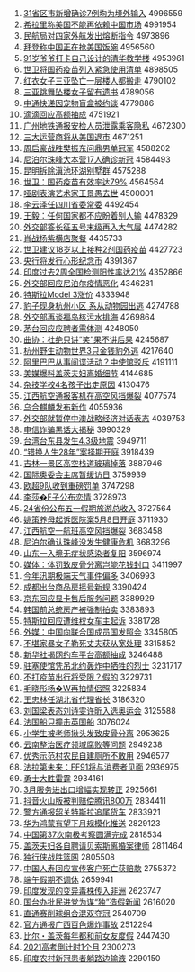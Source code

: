 1. [31省区市新增确诊7例均为境外输入](http://www.baidu.com/baidu?cl=3&tn=SE_baiduhomet8_jmjb7mjw&rsv_dl=fyb_top&fr=top1000&wd=31%CA%A1%C7%F8%CA%D0%D0%C2%D4%F6%C8%B7%D5%EF7%C0%FD%BE%F9%CE%AA%BE%B3%CD%E2%CA%E4%C8%EB) 4996559
1. [希拉里称美国不能再依赖中国市场](http://www.baidu.com/baidu?cl=3&tn=SE_baiduhomet8_jmjb7mjw&rsv_dl=fyb_top&fr=top1000&wd=%CF%A3%C0%AD%C0%EF%B3%C6%C3%C0%B9%FA%B2%BB%C4%DC%D4%D9%D2%C0%C0%B5%D6%D0%B9%FA%CA%D0%B3%A1) 4991954
1. [民航局对四家外航发出熔断指令](http://www.baidu.com/baidu?cl=3&tn=SE_baiduhomet8_jmjb7mjw&rsv_dl=fyb_top&fr=top1000&wd=%C3%F1%BA%BD%BE%D6%B6%D4%CB%C4%BC%D2%CD%E2%BA%BD%B7%A2%B3%F6%C8%DB%B6%CF%D6%B8%C1%EE) 4973896
1. [拜登称中国正在抢美国饭碗](http://www.baidu.com/baidu?cl=3&tn=SE_baiduhomet8_jmjb7mjw&rsv_dl=fyb_top&fr=top1000&wd=%B0%DD%B5%C7%B3%C6%D6%D0%B9%FA%D5%FD%D4%DA%C7%C0%C3%C0%B9%FA%B7%B9%CD%EB) 4956560
1. [91岁爷爷打卡自己设计的清华教学楼](http://www.baidu.com/baidu?cl=3&tn=SE_baiduhomet8_jmjb7mjw&rsv_dl=fyb_top&fr=top1000&wd=91%CB%EA%D2%AF%D2%AF%B4%F2%BF%A8%D7%D4%BC%BA%C9%E8%BC%C6%B5%C4%C7%E5%BB%AA%BD%CC%D1%A7%C2%A5) 4953961
1. [世卫将国药疫苗列入紧急使用清单](http://www.baidu.com/baidu?cl=3&tn=SE_baiduhomet8_jmjb7mjw&rsv_dl=fyb_top&fr=top1000&wd=%CA%C0%CE%C0%BD%AB%B9%FA%D2%A9%D2%DF%C3%E7%C1%D0%C8%EB%BD%F4%BC%B1%CA%B9%D3%C3%C7%E5%B5%A5) 4898505
1. [红衣女子三亚坠亡一层楼人都搬走](http://www.baidu.com/baidu?cl=3&tn=SE_baiduhomet8_jmjb7mjw&rsv_dl=fyb_top&fr=top1000&wd=%BA%EC%D2%C2%C5%AE%D7%D3%C8%FD%D1%C7%D7%B9%CD%F6%D2%BB%B2%E3%C2%A5%C8%CB%B6%BC%B0%E1%D7%DF) 4790102
1. [三亚跳舞坠楼女子留有遗书](http://www.baidu.com/baidu?cl=3&tn=SE_baiduhomet8_jmjb7mjw&rsv_dl=fyb_top&fr=top1000&wd=%C8%FD%D1%C7%CC%F8%CE%E8%D7%B9%C2%A5%C5%AE%D7%D3%C1%F4%D3%D0%D2%C5%CA%E9) 4789056
1. [中通快递因宠物盲盒被约谈](http://www.baidu.com/baidu?cl=3&tn=SE_baiduhomet8_jmjb7mjw&rsv_dl=fyb_top&fr=top1000&wd=%D6%D0%CD%A8%BF%EC%B5%DD%D2%F2%B3%E8%CE%EF%C3%A4%BA%D0%B1%BB%D4%BC%CC%B8) 4779886
1. [滴滴回应高额抽成](http://www.baidu.com/baidu?cl=3&tn=SE_baiduhomet8_jmjb7mjw&rsv_dl=fyb_top&fr=top1000&wd=%B5%CE%B5%CE%BB%D8%D3%A6%B8%DF%B6%EE%B3%E9%B3%C9) 4751921
1. [广州地铁通报安检人员泄露乘客隐私](http://www.baidu.com/baidu?cl=3&tn=SE_baiduhomet8_jmjb7mjw&rsv_dl=fyb_top&fr=top1000&wd=%B9%E3%D6%DD%B5%D8%CC%FA%CD%A8%B1%A8%B0%B2%BC%EC%C8%CB%D4%B1%D0%B9%C2%B6%B3%CB%BF%CD%D2%FE%CB%BD) 4672300
1. [三大运营商将从美国退市](http://www.baidu.com/baidu?cl=3&tn=SE_baiduhomet8_jmjb7mjw&rsv_dl=fyb_top&fr=top1000&wd=%C8%FD%B4%F3%D4%CB%D3%AA%C9%CC%BD%AB%B4%D3%C3%C0%B9%FA%CD%CB%CA%D0) 4671251
1. [周启豪战胜樊振东问鼎男单冠军](http://www.baidu.com/baidu?cl=3&tn=SE_baiduhomet8_jmjb7mjw&rsv_dl=fyb_top&fr=top1000&wd=%D6%DC%C6%F4%BA%C0%D5%BD%CA%A4%B7%AE%D5%F1%B6%AB%CE%CA%B6%A6%C4%D0%B5%A5%B9%DA%BE%FC) 4588202
1. [尼泊尔珠峰大本营17人确诊新冠](http://www.baidu.com/baidu?cl=3&tn=SE_baiduhomet8_jmjb7mjw&rsv_dl=fyb_top&fr=top1000&wd=%C4%E1%B2%B4%B6%FB%D6%E9%B7%E5%B4%F3%B1%BE%D3%AA17%C8%CB%C8%B7%D5%EF%D0%C2%B9%DA) 4584493
1. [昆明拆除滇池环湖别墅群](http://www.baidu.com/baidu?cl=3&tn=SE_baiduhomet8_jmjb7mjw&rsv_dl=fyb_top&fr=top1000&wd=%C0%A5%C3%F7%B2%F0%B3%FD%B5%E1%B3%D8%BB%B7%BA%FE%B1%F0%CA%FB%C8%BA) 4575288
1. [世卫：国药疫苗有效率达79%](http://www.baidu.com/baidu?cl=3&tn=SE_baiduhomet8_jmjb7mjw&rsv_dl=fyb_top&fr=top1000&wd=%CA%C0%CE%C0%A3%BA%B9%FA%D2%A9%D2%DF%C3%E7%D3%D0%D0%A7%C2%CA%B4%EF79%25) 4564564
1. [哑剧表演艺术家王景愚去世](http://www.baidu.com/baidu?cl=3&tn=SE_baiduhomet8_jmjb7mjw&rsv_dl=fyb_top&fr=top1000&wd=%D1%C6%BE%E7%B1%ED%D1%DD%D2%D5%CA%F5%BC%D2%CD%F5%BE%B0%D3%DE%C8%A5%CA%C0) 4500001
1. [李云泽任四川省委常委](http://www.baidu.com/baidu?cl=3&tn=SE_baiduhomet8_jmjb7mjw&rsv_dl=fyb_top&fr=top1000&wd=%C0%EE%D4%C6%D4%F3%C8%CE%CB%C4%B4%A8%CA%A1%CE%AF%B3%A3%CE%AF) 4492454
1. [王毅：任何国家都不应盼着别人输](http://www.baidu.com/baidu?cl=3&tn=SE_baiduhomet8_jmjb7mjw&rsv_dl=fyb_top&fr=top1000&wd=%CD%F5%D2%E3%A3%BA%C8%CE%BA%CE%B9%FA%BC%D2%B6%BC%B2%BB%D3%A6%C5%CE%D7%C5%B1%F0%C8%CB%CA%E4) 4478329
1. [外交部答长征五号末级再入大气层](http://www.baidu.com/baidu?cl=3&tn=SE_baiduhomet8_jmjb7mjw&rsv_dl=fyb_top&fr=top1000&wd=%CD%E2%BD%BB%B2%BF%B4%F0%B3%A4%D5%F7%CE%E5%BA%C5%C4%A9%BC%B6%D4%D9%C8%EB%B4%F3%C6%F8%B2%E3) 4474282
1. [肖战杨紫横店聚餐](http://www.baidu.com/baidu?cl=3&tn=SE_baiduhomet8_jmjb7mjw&rsv_dl=fyb_top&fr=top1000&wd=%D0%A4%D5%BD%D1%EE%D7%CF%BA%E1%B5%EA%BE%DB%B2%CD) 4435733
1. [世卫建议18岁以上接种2剂国药疫苗](http://www.baidu.com/baidu?cl=3&tn=SE_baiduhomet8_jmjb7mjw&rsv_dl=fyb_top&fr=top1000&wd=%CA%C0%CE%C0%BD%A8%D2%E918%CB%EA%D2%D4%C9%CF%BD%D3%D6%D62%BC%C1%B9%FA%D2%A9%D2%DF%C3%E7) 4427723
1. [央行将发行心形纪念币](http://www.baidu.com/baidu?cl=3&tn=SE_baiduhomet8_jmjb7mjw&rsv_dl=fyb_top&fr=top1000&wd=%D1%EB%D0%D0%BD%AB%B7%A2%D0%D0%D0%C4%D0%CE%BC%CD%C4%EE%B1%D2) 4391367
1. [印度过去2周全国检测阳性率达21%](http://www.baidu.com/baidu?cl=3&tn=SE_baiduhomet8_jmjb7mjw&rsv_dl=fyb_top&fr=top1000&wd=%D3%A1%B6%C8%B9%FD%C8%A52%D6%DC%C8%AB%B9%FA%BC%EC%B2%E2%D1%F4%D0%D4%C2%CA%B4%EF21%25) 4352866
1. [外交部回应尼泊尔疫情恶化](http://www.baidu.com/baidu?cl=3&tn=SE_baiduhomet8_jmjb7mjw&rsv_dl=fyb_top&fr=top1000&wd=%CD%E2%BD%BB%B2%BF%BB%D8%D3%A6%C4%E1%B2%B4%B6%FB%D2%DF%C7%E9%B6%F1%BB%AF) 4346281
1. [特斯拉Model 3涨价](http://www.baidu.com/baidu?cl=3&tn=SE_baiduhomet8_jmjb7mjw&rsv_dl=fyb_top&fr=top1000&wd=%CC%D8%CB%B9%C0%ADModel%203%D5%C7%BC%DB) 4333948
1. [豹子现身杭州小区 系从动物园出逃](http://www.baidu.com/baidu?cl=3&tn=SE_baiduhomet8_jmjb7mjw&rsv_dl=fyb_top&fr=top1000&wd=%B1%AA%D7%D3%CF%D6%C9%ED%BA%BC%D6%DD%D0%A1%C7%F8%20%CF%B5%B4%D3%B6%AF%CE%EF%D4%B0%B3%F6%CC%D3) 4274788
1. [外交部再谈福岛核污水排海](http://www.baidu.com/baidu?cl=3&tn=SE_baiduhomet8_jmjb7mjw&rsv_dl=fyb_top&fr=top1000&wd=%CD%E2%BD%BB%B2%BF%D4%D9%CC%B8%B8%A3%B5%BA%BA%CB%CE%DB%CB%AE%C5%C5%BA%A3) 4269864
1. [茅台回应应聘者需体测](http://www.baidu.com/baidu?cl=3&tn=SE_baiduhomet8_jmjb7mjw&rsv_dl=fyb_top&fr=top1000&wd=%C3%A9%CC%A8%BB%D8%D3%A6%D3%A6%C6%B8%D5%DF%D0%E8%CC%E5%B2%E2) 4248050
1. [曲协：杜绝只讲“笑”果不讲后果](http://www.baidu.com/baidu?cl=3&tn=SE_baiduhomet8_jmjb7mjw&rsv_dl=fyb_top&fr=top1000&wd=%C7%FA%D0%AD%A3%BA%B6%C5%BE%F8%D6%BB%BD%B2%A1%B0%D0%A6%A1%B1%B9%FB%B2%BB%BD%B2%BA%F3%B9%FB) 4245687
1. [杭州野生动物世界3只金钱豹外逃](http://www.baidu.com/baidu?cl=3&tn=SE_baiduhomet8_jmjb7mjw&rsv_dl=fyb_top&fr=top1000&wd=%BA%BC%D6%DD%D2%B0%C9%FA%B6%AF%CE%EF%CA%C0%BD%E73%D6%BB%BD%F0%C7%AE%B1%AA%CD%E2%CC%D3) 4217640
1. [阿里巴巴从事间谍活动？中使馆驳斥](http://www.baidu.com/baidu?cl=3&tn=SE_baiduhomet8_jmjb7mjw&rsv_dl=fyb_top&fr=top1000&wd=%B0%A2%C0%EF%B0%CD%B0%CD%B4%D3%CA%C2%BC%E4%B5%FD%BB%EE%B6%AF%A3%BF%D6%D0%CA%B9%B9%DD%B2%B5%B3%E2) 4191111
1. [美媒爆料盖茨夫妇离婚细节](http://www.baidu.com/baidu?cl=3&tn=SE_baiduhomet8_jmjb7mjw&rsv_dl=fyb_top&fr=top1000&wd=%C3%C0%C3%BD%B1%AC%C1%CF%B8%C7%B4%C4%B7%F2%B8%BE%C0%EB%BB%E9%CF%B8%BD%DA) 4144685
1. [杂技学校4名孩子出走原因](http://www.baidu.com/baidu?cl=3&tn=SE_baiduhomet8_jmjb7mjw&rsv_dl=fyb_top&fr=top1000&wd=%D4%D3%BC%BC%D1%A7%D0%A34%C3%FB%BA%A2%D7%D3%B3%F6%D7%DF%D4%AD%D2%F2) 4130476
1. [江西航空通报客机在高空风挡爆裂](http://www.baidu.com/baidu?cl=3&tn=SE_baiduhomet8_jmjb7mjw&rsv_dl=fyb_top&fr=top1000&wd=%BD%AD%CE%F7%BA%BD%BF%D5%CD%A8%B1%A8%BF%CD%BB%FA%D4%DA%B8%DF%BF%D5%B7%E7%B5%B2%B1%AC%C1%D1) 4077574
1. [乌合麒麟发布新作](http://www.baidu.com/baidu?cl=3&tn=SE_baiduhomet8_jmjb7mjw&rsv_dl=fyb_top&fr=top1000&wd=%CE%DA%BA%CF%F7%E8%F7%EB%B7%A2%B2%BC%D0%C2%D7%F7) 4055936
1. [外交部就暂停中澳战略经济对话表态](http://www.baidu.com/baidu?cl=3&tn=SE_baiduhomet8_jmjb7mjw&rsv_dl=fyb_top&fr=top1000&wd=%CD%E2%BD%BB%B2%BF%BE%CD%D4%DD%CD%A3%D6%D0%B0%C4%D5%BD%C2%D4%BE%AD%BC%C3%B6%D4%BB%B0%B1%ED%CC%AC) 4039753
1. [电信诈骗黑话大揭秘](http://www.baidu.com/baidu?cl=3&tn=SE_baiduhomet8_jmjb7mjw&rsv_dl=fyb_top&fr=top1000&wd=%B5%E7%D0%C5%D5%A9%C6%AD%BA%DA%BB%B0%B4%F3%BD%D2%C3%D8) 3990329
1. [台湾台东县发生4.3级地震](http://www.baidu.com/baidu?cl=3&tn=SE_baiduhomet8_jmjb7mjw&rsv_dl=fyb_top&fr=top1000&wd=%CC%A8%CD%E5%CC%A8%B6%AB%CF%D8%B7%A2%C9%FA4.3%BC%B6%B5%D8%D5%F0) 3949711
1. [“错换人生28年”案择期开庭](http://www.baidu.com/baidu?cl=3&tn=SE_baiduhomet8_jmjb7mjw&rsv_dl=fyb_top&fr=top1000&wd=%A1%B0%B4%ED%BB%BB%C8%CB%C9%FA28%C4%EA%A1%B1%B0%B8%D4%F1%C6%DA%BF%AA%CD%A5) 3918439
1. [吉林一景区高空栈道玻璃掉落](http://www.baidu.com/baidu?cl=3&tn=SE_baiduhomet8_jmjb7mjw&rsv_dl=fyb_top&fr=top1000&wd=%BC%AA%C1%D6%D2%BB%BE%B0%C7%F8%B8%DF%BF%D5%D5%BB%B5%C0%B2%A3%C1%A7%B5%F4%C2%E4) 3887946
1. [国际奥委会主席暂缓访日](http://www.baidu.com/baidu?cl=3&tn=SE_baiduhomet8_jmjb7mjw&rsv_dl=fyb_top&fr=top1000&wd=%B9%FA%BC%CA%B0%C2%CE%AF%BB%E1%D6%F7%CF%AF%D4%DD%BB%BA%B7%C3%C8%D5) 3759939
1. [欧超9队收到重磅罚单](http://www.baidu.com/baidu?cl=3&tn=SE_baiduhomet8_jmjb7mjw&rsv_dl=fyb_top&fr=top1000&wd=%C5%B7%B3%AC9%B6%D3%CA%D5%B5%BD%D6%D8%B0%F5%B7%A3%B5%A5) 3747298
1. [李莎�F子公布恋情](http://www.baidu.com/baidu?cl=3&tn=SE_baiduhomet8_jmjb7mjw&rsv_dl=fyb_top&fr=top1000&wd=%C0%EE%C9%AF%95F%D7%D3%B9%AB%B2%BC%C1%B5%C7%E9) 3728973
1. [24省份公布五一假期旅游总收入](http://www.baidu.com/baidu?cl=3&tn=SE_baiduhomet8_jmjb7mjw&rsv_dl=fyb_top&fr=top1000&wd=24%CA%A1%B7%DD%B9%AB%B2%BC%CE%E5%D2%BB%BC%D9%C6%DA%C2%C3%D3%CE%D7%DC%CA%D5%C8%EB) 3727564
1. [姚策养母起诉医院案5月8日开庭](http://www.baidu.com/baidu?cl=3&tn=SE_baiduhomet8_jmjb7mjw&rsv_dl=fyb_top&fr=top1000&wd=%D2%A6%B2%DF%D1%F8%C4%B8%C6%F0%CB%DF%D2%BD%D4%BA%B0%B85%D4%C28%C8%D5%BF%AA%CD%A5) 3711930
1. [江西航空一航班高空风挡爆裂](http://www.baidu.com/baidu?cl=3&tn=SE_baiduhomet8_jmjb7mjw&rsv_dl=fyb_top&fr=top1000&wd=%BD%AD%CE%F7%BA%BD%BF%D5%D2%BB%BA%BD%B0%E0%B8%DF%BF%D5%B7%E7%B5%B2%B1%AC%C1%D1) 3683458
1. [尼泊尔确认珠峰没发生健康危机](http://www.baidu.com/baidu?cl=3&tn=SE_baiduhomet8_jmjb7mjw&rsv_dl=fyb_top&fr=top1000&wd=%C4%E1%B2%B4%B6%FB%C8%B7%C8%CF%D6%E9%B7%E5%C3%BB%B7%A2%C9%FA%BD%A1%BF%B5%CE%A3%BB%FA) 3683296
1. [山东一入境无症状感染者复阳](http://www.baidu.com/baidu?cl=3&tn=SE_baiduhomet8_jmjb7mjw&rsv_dl=fyb_top&fr=top1000&wd=%C9%BD%B6%AB%D2%BB%C8%EB%BE%B3%CE%DE%D6%A2%D7%B4%B8%D0%C8%BE%D5%DF%B8%B4%D1%F4) 3596974
1. [媒体：体罚致皮骨分离岂能花钱封口](http://www.baidu.com/baidu?cl=3&tn=SE_baiduhomet8_jmjb7mjw&rsv_dl=fyb_top&fr=top1000&wd=%C3%BD%CC%E5%A3%BA%CC%E5%B7%A3%D6%C2%C6%A4%B9%C7%B7%D6%C0%EB%C6%F1%C4%DC%BB%A8%C7%AE%B7%E2%BF%DA) 3411997
1. [今年汛期极端天气事件偏多](http://www.baidu.com/baidu?cl=3&tn=SE_baiduhomet8_jmjb7mjw&rsv_dl=fyb_top&fr=top1000&wd=%BD%F1%C4%EA%D1%B4%C6%DA%BC%AB%B6%CB%CC%EC%C6%F8%CA%C2%BC%FE%C6%AB%B6%E0) 3406993
1. [成都出台商品房摇号新规](http://www.baidu.com/baidu?cl=3&tn=SE_baiduhomet8_jmjb7mjw&rsv_dl=fyb_top&fr=top1000&wd=%B3%C9%B6%BC%B3%F6%CC%A8%C9%CC%C6%B7%B7%BF%D2%A1%BA%C5%D0%C2%B9%E6) 3390424
1. [京东回应显卡售后服务问题](http://www.baidu.com/baidu?cl=3&tn=SE_baiduhomet8_jmjb7mjw&rsv_dl=fyb_top&fr=top1000&wd=%BE%A9%B6%AB%BB%D8%D3%A6%CF%D4%BF%A8%CA%DB%BA%F3%B7%FE%CE%F1%CE%CA%CC%E2) 3389929
1. [韩国前总统房产被强制拍卖](http://www.baidu.com/baidu?cl=3&tn=SE_baiduhomet8_jmjb7mjw&rsv_dl=fyb_top&fr=top1000&wd=%BA%AB%B9%FA%C7%B0%D7%DC%CD%B3%B7%BF%B2%FA%B1%BB%C7%BF%D6%C6%C5%C4%C2%F4) 3383893
1. [特斯拉回应遭维权女车主起诉](http://www.baidu.com/baidu?cl=3&tn=SE_baiduhomet8_jmjb7mjw&rsv_dl=fyb_top&fr=top1000&wd=%CC%D8%CB%B9%C0%AD%BB%D8%D3%A6%D4%E2%CE%AC%C8%A8%C5%AE%B3%B5%D6%F7%C6%F0%CB%DF) 3381728
1. [外媒：中国向联合国成员国发照会](http://www.baidu.com/baidu?cl=3&tn=SE_baiduhomet8_jmjb7mjw&rsv_dl=fyb_top&fr=top1000&wd=%CD%E2%C3%BD%A3%BA%D6%D0%B9%FA%CF%F2%C1%AA%BA%CF%B9%FA%B3%C9%D4%B1%B9%FA%B7%A2%D5%D5%BB%E1) 3345805
1. [不堪家暴女子勒死丈夫获从宽处理](http://www.baidu.com/baidu?cl=3&tn=SE_baiduhomet8_jmjb7mjw&rsv_dl=fyb_top&fr=top1000&wd=%B2%BB%BF%B0%BC%D2%B1%A9%C5%AE%D7%D3%C0%D5%CB%C0%D5%C9%B7%F2%BB%F1%B4%D3%BF%ED%B4%A6%C0%ED) 3315852
1. [新华社揭网约车平台高额抽成](http://www.baidu.com/baidu?cl=3&tn=SE_baiduhomet8_jmjb7mjw&rsv_dl=fyb_top&fr=top1000&wd=%D0%C2%BB%AA%C9%E7%BD%D2%CD%F8%D4%BC%B3%B5%C6%BD%CC%A8%B8%DF%B6%EE%B3%E9%B3%C9) 3246488
1. [驻塞使馆凭吊北约轰炸中牺牲的烈士](http://www.baidu.com/baidu?cl=3&tn=SE_baiduhomet8_jmjb7mjw&rsv_dl=fyb_top&fr=top1000&wd=%D7%A4%C8%FB%CA%B9%B9%DD%C6%BE%B5%F5%B1%B1%D4%BC%BA%E4%D5%A8%D6%D0%CE%FE%C9%FC%B5%C4%C1%D2%CA%BF) 3231717
1. [不打疫苗出行将受限？假的](http://www.baidu.com/baidu?cl=3&tn=SE_baiduhomet8_jmjb7mjw&rsv_dl=fyb_top&fr=top1000&wd=%B2%BB%B4%F2%D2%DF%C3%E7%B3%F6%D0%D0%BD%AB%CA%DC%CF%DE%A3%BF%BC%D9%B5%C4) 3229731
1. [毛晓彤杨�W再拍情侣照](http://www.baidu.com/baidu?cl=3&tn=SE_baiduhomet8_jmjb7mjw&rsv_dl=fyb_top&fr=top1000&wd=%C3%AB%CF%FE%CD%AE%D1%EE%ABW%D4%D9%C5%C4%C7%E9%C2%C2%D5%D5) 3225834
1. [王忠林任湖北省代理省长](http://www.baidu.com/baidu?cl=3&tn=SE_baiduhomet8_jmjb7mjw&rsv_dl=fyb_top&fr=top1000&wd=%CD%F5%D6%D2%C1%D6%C8%CE%BA%FE%B1%B1%CA%A1%B4%FA%C0%ED%CA%A1%B3%A4) 3186320
1. [刘国梁表态刘诗雯许昕入选奥运会](http://www.baidu.com/baidu?cl=3&tn=SE_baiduhomet8_jmjb7mjw&rsv_dl=fyb_top&fr=top1000&wd=%C1%F5%B9%FA%C1%BA%B1%ED%CC%AC%C1%F5%CA%AB%F6%A9%D0%ED%EA%BF%C8%EB%D1%A1%B0%C2%D4%CB%BB%E1) 3125588
1. [法国船只撞击英国船](http://www.baidu.com/baidu?cl=3&tn=SE_baiduhomet8_jmjb7mjw&rsv_dl=fyb_top&fr=top1000&wd=%B7%A8%B9%FA%B4%AC%D6%BB%D7%B2%BB%F7%D3%A2%B9%FA%B4%AC) 3076024
1. [小学生被老师揪头发致皮骨分离](http://www.baidu.com/baidu?cl=3&tn=SE_baiduhomet8_jmjb7mjw&rsv_dl=fyb_top&fr=top1000&wd=%D0%A1%D1%A7%C9%FA%B1%BB%C0%CF%CA%A6%BE%BE%CD%B7%B7%A2%D6%C2%C6%A4%B9%C7%B7%D6%C0%EB) 2953625
1. [云南整治医疗领域腐败等问题](http://www.baidu.com/baidu?cl=3&tn=SE_baiduhomet8_jmjb7mjw&rsv_dl=fyb_top&fr=top1000&wd=%D4%C6%C4%CF%D5%FB%D6%CE%D2%BD%C1%C6%C1%EC%D3%F2%B8%AF%B0%DC%B5%C8%CE%CA%CC%E2) 2949238
1. [优秀示范村农民自建厕所不敢用](http://www.baidu.com/baidu?cl=3&tn=SE_baiduhomet8_jmjb7mjw&rsv_dl=fyb_top&fr=top1000&wd=%D3%C5%D0%E3%CA%BE%B7%B6%B4%E5%C5%A9%C3%F1%D7%D4%BD%A8%B2%DE%CB%F9%B2%BB%B8%D2%D3%C3) 2946577
1. [法拉第未来：FF91将与消费者见面](http://www.baidu.com/baidu?cl=3&tn=SE_baiduhomet8_jmjb7mjw&rsv_dl=fyb_top&fr=top1000&wd=%B7%A8%C0%AD%B5%DA%CE%B4%C0%B4%A3%BAFF91%BD%AB%D3%EB%CF%FB%B7%D1%D5%DF%BC%FB%C3%E6) 2936975
1. [勇士大胜雷霆](http://www.baidu.com/baidu?cl=3&tn=SE_baiduhomet8_jmjb7mjw&rsv_dl=fyb_top&fr=top1000&wd=%D3%C2%CA%BF%B4%F3%CA%A4%C0%D7%F6%AA) 2934161
1. [3月服务进出口增幅实现转正](http://www.baidu.com/baidu?cl=3&tn=SE_baiduhomet8_jmjb7mjw&rsv_dl=fyb_top&fr=top1000&wd=3%D4%C2%B7%FE%CE%F1%BD%F8%B3%F6%BF%DA%D4%F6%B7%F9%CA%B5%CF%D6%D7%AA%D5%FD) 2925661
1. [抖音火山版被判赔偿腾讯800万](http://www.baidu.com/baidu?cl=3&tn=SE_baiduhomet8_jmjb7mjw&rsv_dl=fyb_top&fr=top1000&wd=%B6%B6%D2%F4%BB%F0%C9%BD%B0%E6%B1%BB%C5%D0%C5%E2%B3%A5%CC%DA%D1%B6800%CD%F2) 2834411
1. [警方通报韶关特斯拉追尾货车](http://www.baidu.com/baidu?cl=3&tn=SE_baiduhomet8_jmjb7mjw&rsv_dl=fyb_top&fr=top1000&wd=%BE%AF%B7%BD%CD%A8%B1%A8%C9%D8%B9%D8%CC%D8%CB%B9%C0%AD%D7%B7%CE%B2%BB%F5%B3%B5) 2833921
1. [华为鸿蒙有望下月规模化推送](http://www.baidu.com/baidu?cl=3&tn=SE_baiduhomet8_jmjb7mjw&rsv_dl=fyb_top&fr=top1000&wd=%BB%AA%CE%AA%BA%E8%C3%C9%D3%D0%CD%FB%CF%C2%D4%C2%B9%E6%C4%A3%BB%AF%CD%C6%CB%CD) 2829123
1. [中国第37次南极考察圆满完成](http://www.baidu.com/baidu?cl=3&tn=SE_baiduhomet8_jmjb7mjw&rsv_dl=fyb_top&fr=top1000&wd=%D6%D0%B9%FA%B5%DA37%B4%CE%C4%CF%BC%AB%BF%BC%B2%EC%D4%B2%C2%FA%CD%EA%B3%C9) 2818534
1. [盖茨夫妇各自聘请贝索斯离婚案律师](http://www.baidu.com/baidu?cl=3&tn=SE_baiduhomet8_jmjb7mjw&rsv_dl=fyb_top&fr=top1000&wd=%B8%C7%B4%C4%B7%F2%B8%BE%B8%F7%D7%D4%C6%B8%C7%EB%B1%B4%CB%F7%CB%B9%C0%EB%BB%E9%B0%B8%C2%C9%CA%A6) 2811464
1. [独行侠战胜篮网](http://www.baidu.com/baidu?cl=3&tn=SE_baiduhomet8_jmjb7mjw&rsv_dl=fyb_top&fr=top1000&wd=%B6%C0%D0%D0%CF%C0%D5%BD%CA%A4%C0%BA%CD%F8) 2805508
1. [中国人寿回应宣传客户死亡获赔款](http://www.baidu.com/baidu?cl=3&tn=SE_baiduhomet8_jmjb7mjw&rsv_dl=fyb_top&fr=top1000&wd=%D6%D0%B9%FA%C8%CB%CA%D9%BB%D8%D3%A6%D0%FB%B4%AB%BF%CD%BB%A7%CB%C0%CD%F6%BB%F1%C5%E2%BF%EE) 2755372
1. [端午假期不调休](http://www.baidu.com/baidu?cl=3&tn=SE_baiduhomet8_jmjb7mjw&rsv_dl=fyb_top&fr=top1000&wd=%B6%CB%CE%E7%BC%D9%C6%DA%B2%BB%B5%F7%D0%DD) 2659941
1. [印度发现的变异毒株传入非洲](http://www.baidu.com/baidu?cl=3&tn=SE_baiduhomet8_jmjb7mjw&rsv_dl=fyb_top&fr=top1000&wd=%D3%A1%B6%C8%B7%A2%CF%D6%B5%C4%B1%E4%D2%EC%B6%BE%D6%EA%B4%AB%C8%EB%B7%C7%D6%DE) 2623747
1. [国台办批民进党为谋“独”造假新闻](http://www.baidu.com/baidu?cl=3&tn=SE_baiduhomet8_jmjb7mjw&rsv_dl=fyb_top&fr=top1000&wd=%B9%FA%CC%A8%B0%EC%C5%FA%C3%F1%BD%F8%B5%B3%CE%AA%C4%B1%A1%B0%B6%C0%A1%B1%D4%EC%BC%D9%D0%C2%CE%C5) 2616020
1. [直通赛削球组合混双夺冠](http://www.baidu.com/baidu?cl=3&tn=SE_baiduhomet8_jmjb7mjw&rsv_dl=fyb_top&fr=top1000&wd=%D6%B1%CD%A8%C8%FC%CF%F7%C7%F2%D7%E9%BA%CF%BB%EC%CB%AB%B6%E1%B9%DA) 2540709
1. [官方通报广西百色爆炸事故](http://www.baidu.com/baidu?cl=3&tn=SE_baiduhomet8_jmjb7mjw&rsv_dl=fyb_top&fr=top1000&wd=%B9%D9%B7%BD%CD%A8%B1%A8%B9%E3%CE%F7%B0%D9%C9%AB%B1%AC%D5%A8%CA%C2%B9%CA) 2512294
1. [比尔・盖茨每年都和前女友度假](http://www.baidu.com/baidu?cl=3&tn=SE_baiduhomet8_jmjb7mjw&rsv_dl=fyb_top&fr=top1000&wd=%B1%C8%B6%FB%A1%A4%B8%C7%B4%C4%C3%BF%C4%EA%B6%BC%BA%CD%C7%B0%C5%AE%D3%D1%B6%C8%BC%D9) 2447430
1. [2021高考倒计时1个月](http://www.baidu.com/baidu?cl=3&tn=SE_baiduhomet8_jmjb7mjw&rsv_dl=fyb_top&fr=top1000&wd=2021%B8%DF%BF%BC%B5%B9%BC%C6%CA%B11%B8%F6%D4%C2) 2300273
1. [印度农村新冠患者躺路边输液](http://www.baidu.com/baidu?cl=3&tn=SE_baiduhomet8_jmjb7mjw&rsv_dl=fyb_top&fr=top1000&wd=%D3%A1%B6%C8%C5%A9%B4%E5%D0%C2%B9%DA%BB%BC%D5%DF%CC%C9%C2%B7%B1%DF%CA%E4%D2%BA) 2290150